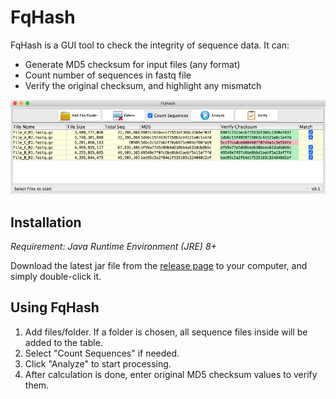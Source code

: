 # FqHash

FqHash is a GUI tool to check the integrity of sequence data. It can:
+ Generate MD5 checksum for input files (any format)
+ Count number of sequences in fastq file
+ Verify the original checksum, and highlight any mismatch

![FqHash Screenshot](/src/io/github/hliang/FqHash/Resources/FqHash.png)

## Installation
<em>Requirement: Java Runtime Environment (JRE) 8+</em>

Download the latest jar file from the [release page](https://github.com/hliang/FqHash/releases) to your computer, and simply double-click it.

## Using FqHash
1. Add files/folder. If a folder is chosen, all sequence files inside will be added to the table.
2. Select "Count Sequences" if needed.
3. Click "Analyze" to start processing.
4. After calculation is done, enter original MD5 checksum values to verify them.
